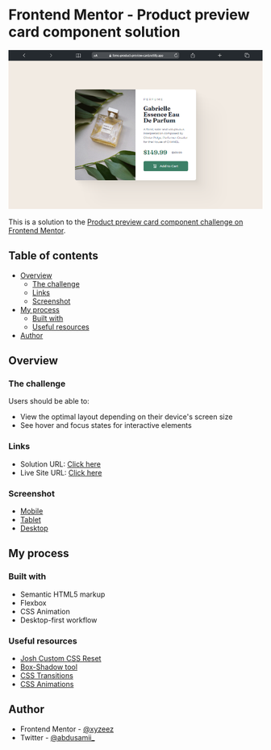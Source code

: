 # Frontend Mentor - Product preview card component solution

![](./images/screenshots/desktop.png)

This is a solution to the [Product preview card component challenge on Frontend Mentor](https://www.frontendmentor.io/challenges/product-preview-card-component-GO7UmttRfa).

## Table of contents

- [Overview](#overview)
  - [The challenge](#the-challenge)
  - [Links](#links)
  - [Screenshot](#screenshot)
- [My process](#my-process)
  - [Built with](#built-with)
  - [Useful resources](#useful-resources)
- [Author](#author)

## Overview

### The challenge

Users should be able to:

- View the optimal layout depending on their device's screen size
- See hover and focus states for interactive elements


### Links

- Solution URL: [Click here](https://www.frontendmentor.io/solutions/responsive-product-preview-card-zbpVz3FLMK)
- Live Site URL: [Click here](https://femc-product-preview-card.netlify.app/)

### Screenshot

- [Mobile](./images/screenshots/mobile.png)
- [Tablet](./images/screenshots/tablet.png)
- [Desktop](./images/screenshots/desktop.png)



## My process

### Built with

- Semantic HTML5 markup
- Flexbox
- CSS Animation
- Desktop-first workflow

### Useful resources

- [Josh Custom CSS Reset](https://www.joshwcomeau.com/css/custom-css-reset/)
- [Box-Shadow tool](https://shadows.brumm.af/)
- [CSS Transitions](https://www.w3schools.com/css/css3_transitions.asp)
- [CSS Animations](https://www.w3schools.com/css/css3_animations.asp)

## Author

- Frontend Mentor - [@xyzeez](https://www.frontendmentor.io/profile/xyzeez)
- Twitter - [@abdusamii_](https://twitter.com/abdusamii_)
